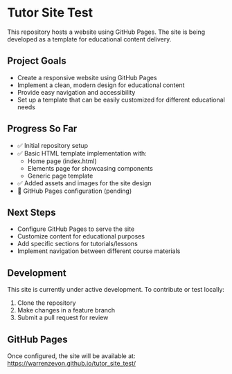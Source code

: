 # Tutor Site Test

This repository hosts a website using GitHub Pages. The site is being developed as a template for educational content delivery.

## Project Goals
- Create a responsive website using GitHub Pages
- Implement a clean, modern design for educational content
- Provide easy navigation and accessibility
- Set up a template that can be easily customized for different educational needs

## Progress So Far
- ✅ Initial repository setup
- ✅ Basic HTML template implementation with:
  - Home page (index.html)
  - Elements page for showcasing components
  - Generic page template
- ✅ Added assets and images for the site design
- 🔄 GitHub Pages configuration (pending)

## Next Steps
- Configure GitHub Pages to serve the site
- Customize content for educational purposes
- Add specific sections for tutorials/lessons
- Implement navigation between different course materials

## Development

This site is currently under active development. To contribute or test locally:

1. Clone the repository
2. Make changes in a feature branch
3. Submit a pull request for review

## GitHub Pages

Once configured, the site will be available at: https://warrenzevon.github.io/tutor_site_test/